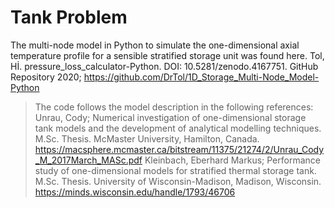 
# Tank Problem

The multi-node model in Python to simulate the one-dimensional axial temperature profile for a sensible stratified storage unit was found here.
Tol, Hİ. pressure_loss_calculator-Python. DOI: 10.5281/zenodo.4167751. GitHub Repository 2020; https://github.com/DrTol/1D_Storage_Multi-Node_Model-Python

> The code follows the model description in the following references:
Unrau, Cody; Numerical investigation of one-dimensional storage tank models and the development of analytical modelling techniques. M.Sc. Thesis. McMaster University, Hamilton, Canada. https://macsphere.mcmaster.ca/bitstream/11375/21274/2/Unrau_Cody_M_2017March_MASc.pdf 
> Kleinbach, Eberhard Markus; Performance study of one-dimensional models for stratified thermal storage tank. M.Sc. Thesis. University of Wisconsin-Madison, Madison, Wisconsin. https://minds.wisconsin.edu/handle/1793/46706 

